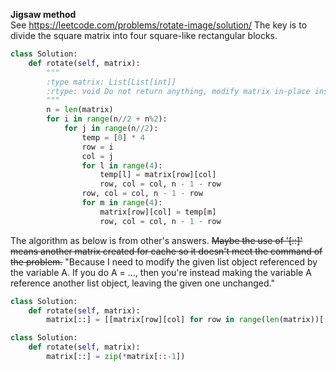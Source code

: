 **Jigsaw method**  
See <https://leetcode.com/problems/rotate-image/solution/>
The key is to divide the square matrix into four square-like rectangular blocks.
```py
class Solution:
    def rotate(self, matrix):
        """
        :type matrix: List[List[int]]
        :rtype: void Do not return anything, modify matrix in-place instead.
        """
        n = len(matrix)
        for i in range(n//2 + n%2):
            for j in range(n//2):
                temp = [0] * 4
                row = i
                col = j
                for l in range(4):
                    temp[l] = matrix[row][col]
                    row, col = col, n - 1 - row
                row, col = col, n - 1 - row
                for m in range(4):
                    matrix[row][col] = temp[m]
                    row, col = col, n - 1 - row
```
The algorithm as below is from other's answers. ~~Maybe the use of '[::]' means another matrix created for cache so it doesn't meet the command of the problem.~~  "Because I need to modify the given list object referenced by the variable A. If you do A = ..., then you're instead making the variable A reference another list object, leaving the given one unchanged."
```py
class Solution:
    def rotate(self, matrix):
        matrix[::] = [[matrix[row][col] for row in range(len(matrix))[::-1]] for col in range(len(matrix))][::]
```
```py
class Solution:
    def rotate(self, matrix):
        matrix[::] = zip(*matrix[::-1])
```
